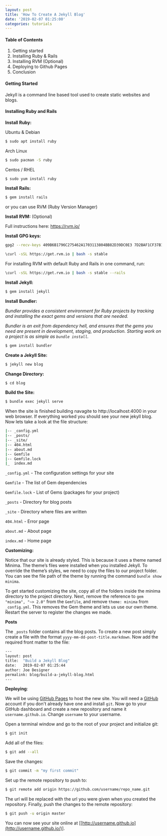 ```yaml
---
layout: post
title: 'How To Create A Jekyll Blog'
date: '2019-02-07 01:25:00'
categories: tutorials
---
```


#### Table of Contents

1. Getting started
2. Installing Ruby & Rails
3. Installing RVM (Optional)
4. Deploying to Github Pages
5. Conclusion

#### Getting Started

Jekyll is a command line based tool used to create static websites and blogs. 

#### Installing Ruby and Rails

**Install Ruby:**

Ubuntu & Debian

```bash
$ sudo apt install ruby
```

Arch Linux

```bash
$ sudo pacman -S ruby
```

Centos / RHEL

```bash
$ sudo yum install ruby
```

**Install Rails:**

```bash
$ gem install rails
```

or you can use RVM (Ruby Version Manager)

**Install RVM:** (Optional)

Full instructions here: https://rvm.io/

**Install GPG keys:**

```bash
gpg2 --recv-keys 409B6B1796C275462A1703113804BB82D39DC0E3 7D2BAF1CF37B13E2069D6956105BD0E739499BDB
```

```bash
\curl -sSL https://get.rvm.io | bash -s stable
```

For installing RVM with default Ruby and Rails in one command, run:

```bash
\curl -sSL https://get.rvm.io | bash -s stable --rails
```

**Install Jekyll:**

```bash
$ gem install jekyll
```

**Install Bundler:**

*Bundler provides a consistent environment for Ruby projects by tracking and installing the exact gems and versions that are needed.*

*Bundler is an exit from dependency hell, and ensures that the gems you need are present in development, staging, and production. Starting work on a project is as simple as `bundle install`.*

```bash
$ gem install bundler
```

**Create a Jekyll Site:**

```bash
$ jekyll new blog
```

**Change Directory:**

```bash
$ cd blog
```

**Build the Site:**

```bash
$ bundle exec jekyll serve
```

When the site is finished building navagite to http://localhost:4000 in your web browser. If everything worked you should see your new jekyll blog. Now lets take a look at the file structure:

```bash
|-- _config.yml
|-- _posts/
|-- _site/
|-- 404.html
|-- about.md
|-- Gemfile
|-- Gemfile.lock
|_  index.md
```

`_config.yml` - The configuration settings for your site

`Gemfile` - The list of Gem dependencies

`Gemfile.lock` - List of Gems (packages for your project)

`_posts` - Directory for blog posts

`_site` - Directory where files are written

`404.html` - Error page

`about.md` - About page

`index.md` - Home page

**Customizing:**

Notice that our site is already styled. This is because it uses a theme named Minima. The theme’s files were installed when you installed Jekyll. To override the theme’s styles, we need to copy the files to our project folder. You can see the file path of the theme by running the command `bundle show minima`.

To get started customizing the site, copy all of the folders inside the minima directory to the project directory. Next, remove the reference to `gem "minima", "~> 2.0"` from the `Gemfile`, and remove `theme: minima` from `_config.yml`. This removes the Gem theme and lets us use our own theme. Restart the server to register the changes we made.

**Posts**

The ```_posts``` folder contains all the blog posts. To create a new post simply create a file with the format ```yyyy-mm-dd-post-title.markdown```. Now add the required front matter to the file:

```bash
---
layout: post
title:  "Build a Jekyll Blog"
date:   2019-02-07 01:25:44
author: Joe Designer
permalink: blog/build-a-jekyll-blog.html
---
```

**Deploying**:

We will be using [GitHub Pages](https://pages.github.com/) to host the new site. You will need a [GitHub](https://github.com/) account if you don't already have one and install ```git```.  Now go to your GitHub dashboard and create a new repository and name it ```username.github.io```. Change ```username``` to your username.

Open a terminal window and go to the root of your project and initialize git:

```bash
$ git init
```

Add all of the files:

```bash
$ git add --all
```

Save the changes:

```bash
$ git commit -m "my first commit"
```

Set up the remote repository to push to:

```bash
$ git remote add origin https://github.com/username/repo_name.git
```

The url will be replaced with the url you were given when you created the repository. Finally, push the changes to the remote repository:

```bash
$ git push -u origin master
```

You can now see your site online at [[http://username.github.io](http://username.github.io/)].